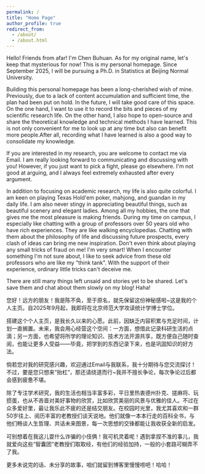 ```yaml
---
permalink: /
title: "Home Page"
author_profile: true
redirect_from: 
  - /about/
  - /about.html
---
```


Hello! Friends from afar! I'm Chen Buhuan. As for my original name, let's keep that mysterious for now! This is my personal homepage. Since September 2025, I will be pursuing a Ph.D. in Statistics at Beijing Normal University. 

Building this personal homepage has been a long-cherished wish of mine. Previously, due to a lack of content accumulation and sufficient time, the plan had been put on hold. In the future, I will take good care of this space. On the one hand, I want to use it to record the bits and pieces of my scientific research life. On the other hand, I also hope to open-source and share the theoretical knowledge and technical methods I have learned. This is not only convenient for me to look up at any time but also can benefit more people.After all, recording what I have learned is also a good way to consolidate my knowledge.

 If you are interested in my research, you are welcome to contact me via Email. I am really looking forward to communicating and discussing with you! However, if you just want to pick a fight, please go elsewhere. I'm not good at arguing, and I always feel extremely exhausted after every argument. 

In addition to focusing on academic research, my life is also quite colorful. I am keen on playing Texas Hold'em poker, mahjong, and guandan in my daily life. I am also never stingy in appreciating beautiful things, such as beautiful scenery and elegant ladies. Among all my hobbies, the one that gives me the most pleasure is making friends. During my time on campus, I especially like chatting with a group of professors over 50 years old who have rich experiences. They are like walking encyclopedias. Chatting with them about the philosophy of life and discussing future prospects, every clash of ideas can bring me new inspiration. Don't even think about playing any small tricks of fraud on me! I'm very smart! When I encounter something I'm not sure about, I like to seek advice from these old professors who are like my "think tank". With the support of their experience, ordinary little tricks can't deceive me.

There are still many things left unsaid and stories yet to be shared. Let's save them and chat about them slowly on my blog! Haha!



您好！远方的朋友！我是陈不奂，至于原名，就先保留这份神秘感啦~这是我的个人主页。自2025年9月起，我即将在北京师范大学攻读统计学博士学位。 

搭建这个个人主页，是我长久以来的心愿。此前，因缺乏内容积累与充足时间，计划一直搁置。未来，我会用心经营这个空间：一方面，想借此记录科研生活的点滴；另一方面，也希望将所学的理论知识、技术方法开源共享，既方便自己随时查阅，也能让更多人受益——毕竟，把学到的东西记录下来，也是巩固知识的好方法。 

倘若您对我的研究感兴趣，欢迎通过Email与我联系，我十分期待与您交流探讨！不过，要是您只想来“抬杠”，那还请绕道而行~我并不擅长争论，每次争论过后都会感到疲惫不堪。 

除了专注学术研究，我的生活也相当丰富多彩，平日里热衷德州扑克、搓麻将、玩掼蛋，也从不吝啬对美好事物的欣赏，比如欣赏美丽的风景与优雅的佳人。不过在众多爱好里，最让我乐此不疲的还是结交朋友。在校园时光里，我尤其喜欢和一群50岁往上、阅历丰富的老教授们谈天说地。他们就像一本本行走的百科全书，与他们畅谈人生哲理、共话未来图景，每一次思想的交锋都能让我收获全新的启发。 

可别想着在我这儿耍什么诈骗的小伎俩！我可机灵着呢！遇到拿捏不准的事儿，我就爱向这些“智囊团”老教授们取取经，有他们的经验加持，一般的小套路可糊弄不了我。 

更多未说完的话、未分享的故事，咱们就留到博客里慢慢唠吧！哈哈！
